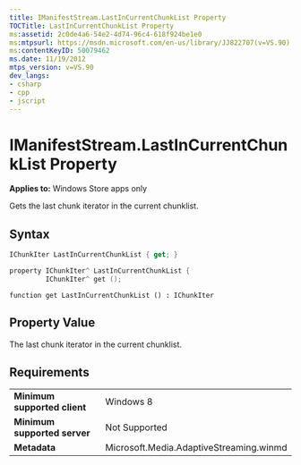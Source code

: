 ```yaml
---
title: IManifestStream.LastInCurrentChunkList Property
TOCTitle: LastInCurrentChunkList Property
ms:assetid: 2c0de4a6-54e2-4d74-96c4-618f924be1e0
ms:mtpsurl: https://msdn.microsoft.com/en-us/library/JJ822707(v=VS.90)
ms:contentKeyID: 50079462
ms.date: 11/19/2012
mtps_version: v=VS.90
dev_langs:
- csharp
- cpp
- jscript
---
```


# IManifestStream.LastInCurrentChunkList Property

**Applies to:** Windows Store apps only

Gets the last chunk iterator in the current chunklist.

## Syntax

```csharp
IChunkIter LastInCurrentChunkList { get; }
```

```cpp
property IChunkIter^ LastInCurrentChunkList {
         IChunkIter^ get ();
```

```jscript
function get LastInCurrentChunkList () : IChunkIter
```

## Property Value

The last chunk iterator in the current chunklist.

## Requirements

|||
|--- |--- |
|**Minimum supported client**|Windows 8|
|**Minimum supported server**|Not Supported|
|**Metadata**|Microsoft.Media.AdaptiveStreaming.winmd|

